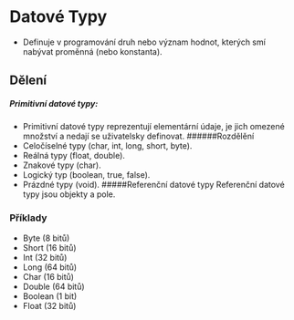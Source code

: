 # Datové Typy
- Definuje v programování druh nebo význam hodnot, kterých smí nabývat proměnná (nebo konstanta).
## Dělení
##### Primitivní datové typy:
- Primitivní datové typy reprezentují elementární údaje, je jich omezené množství a nedají se uživatelsky definovat.
######Rozdělění
- Celočíselné typy (char, int, long, short, byte).
- Reálná typy (float, double).
- Znakové typy (char).
- Logický typ (boolean, true, false).
- Prázdné typy (void).
#####Referenční datové typy
Referenční datové typy jsou objekty a pole.
### Příklady
- Byte (8 bitů)
- Short (16 bitů)
- Int (32 bitů)
- Long (64 bitů)
- Char (16 bitů)
- Double (64 bitů)
- Boolean (1 bit)
- Float (32 bitů)


